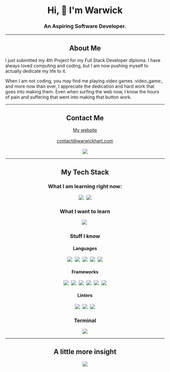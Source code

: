 <h1 align='center'>
  Hi, 👋 I'm Warwick
</h1>
<h3 align='center'>
  An Aspiring Software Developer.
</g3>

---

<h2 align='center'>
  About Me
</h2>

<p align='left'>
  I just submitted my 4th Project for my Full Stack Developer diploma. I have always loved computing and coding, but I am now pushing myself to actually dedicate my life to it.
</p>
<p align='left'>
  When I am not coding, you may find me playing video games :video_game:, and more now than ever, I appreciate the dedication and hard work that goes into making them. Even when surfing the web now, I know the hours of pain and suffering that went into making that button work.
</p>

---

<h2 align='center'>
  Contact Me
</h2>

<p align='center'>
  <a href="https://www.warwickhart.com">My website</a>
  <br/><br/>
  <a href="mailto:contact@warwickhart.com">contact@warwickhart.com</a>
  <br/><br/>
  <a href="http://www.linkedin.com/warwickhart">
    <img src="https://img.shields.io/badge/linkedin-%230077B5.svg?&style=for-the-badge&logo=linkedin&logoColor=white" />
  </a>
</p>

---

<h2 align='center'>
  My Tech Stack
</h2>

<h3 align='center'>
  What I am learning right now:
</h3> 
<p align='center'>
  <img src="https://img.shields.io/badge/React-20232A?style=for-the-badge&logo=react&logoColor=61DAFB" />&nbsp;
  <img src="https://img.shields.io/badge/React_Native-20232A?style=for-the-badge&logo=react&logoColor=61DAFB" />
</p>

<h3 align='center'>
  What I want to learn
</h3> 
<p align='center'>
  <img src="https://img.shields.io/badge/Tailwind_CSS-38B2AC?style=for-the-badge&logo=tailwind-css&logoColor=white" />&nbsp;
</p>

<h3 align='center'>
  Stuff I know
</h3> 

<h4 align='center'>
  Languages
</h4> 

<p align='center'>
  <img src="https://img.shields.io/badge/CSS3-1572B6?style=for-the-badge&logo=css3&logoColor=white" />&nbsp;
  <img src="https://img.shields.io/badge/HTML5-E34F26?style=for-the-badge&logo=html5&logoColor=white" />&nbsp;
  <img src="https://img.shields.io/badge/JavaScript-323330?style=for-the-badge&logo=javascript&logoColor=F7DF1E" />&nbsp;
  <img src="https://img.shields.io/badge/Lua-2C2D72?style=for-the-badge&logo=lua&logoColor=white" />&nbsp;
  <img src="https://img.shields.io/badge/Python-FFD43B?style=for-the-badge&logo=python&logoColor=blue" />
</p>

<h4 align='center'>
  Frameworks
</h4> 

<p align='center'>
  <img src="https://img.shields.io/badge/Bootstrap-563D7C?style=for-the-badge&logo=bootstrap&logoColor=white" />&nbsp;
  <img src="https://img.shields.io/badge/Django-092E20?style=for-the-badge&logo=django&logoColor=green" />&nbsp;
  <img src="https://img.shields.io/badge/Font_Awesome-339AF0?style=for-the-badge&logo=fontawesome&logoColor=white" />&nbsp;
  <img src="https://img.shields.io/badge/jQuery-0769AD?style=for-the-badge&logo=jquery&logoColor=white" />&nbsp;
    <img src="https://img.shields.io/badge/TypeScript-007ACC?style=for-the-badge&logo=typescript&logoColor=white" />&nbsp;
  <img src="https://img.shields.io/badge/Markdown-000000?style=for-the-badge&logo=markdown&logoColor=white" />
</p>

<h4 align='center'>
  Linters
</h4> 

<p align='center'>
  <img src="https://img.shields.io/badge/SonarLint-CB2029?style=for-the-badge&logo=sonarlint&logoColor=white" />&nbsp;
  <img src="https://img.shields.io/badge/eslint-3A33D1?style=for-the-badge&logo=eslint&logoColor=white" />&nbsp;
  <img src="https://img.shields.io/badge/prettier-1A2C34?style=for-the-badge&logo=prettier&logoColor=F7BA3E" />
</p>

<h3 align='center'>
  Terminal
</h3> 

<p align='center'>
  <img src="https://img.shields.io/badge/GIT-E44C30?style=for-the-badge&logo=git&logoColor=white" />
</p>

---

<h2 align='center'>
  A little more insight
</h2>

<p align='center'>
  <img src="https://github-readme-stats.vercel.app/api/top-langs/?username=bobwritescode&theme=dark" />
</p>

